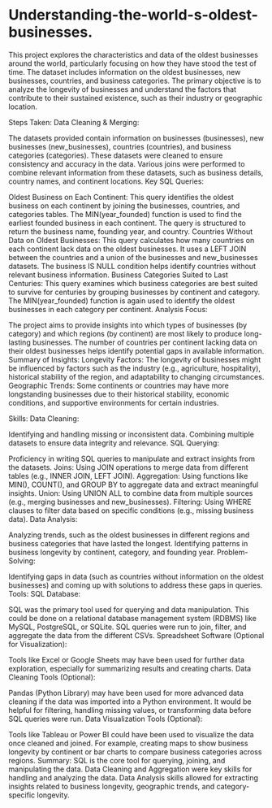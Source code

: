 # Understanding-the-world-s-oldest-businesses.

This project explores the characteristics and data of the oldest businesses around the world, particularly focusing on how they have stood the test of time. The dataset includes information on the oldest businesses, new businesses, countries, and business categories. The primary objective is to analyze the longevity of businesses and understand the factors that contribute to their sustained existence, such as their industry or geographic location.

Steps Taken:
Data Cleaning & Merging:

The datasets provided contain information on businesses (businesses), new businesses (new_businesses), countries (countries), and business categories (categories). These datasets were cleaned to ensure consistency and accuracy in the data.
Various joins were performed to combine relevant information from these datasets, such as business details, country names, and continent locations.
Key SQL Queries:

Oldest Business on Each Continent:
This query identifies the oldest business on each continent by joining the businesses, countries, and categories tables. The MIN(year_founded) function is used to find the earliest founded business in each continent. The query is structured to return the business name, founding year, and country.
Countries Without Data on Oldest Businesses:
This query calculates how many countries on each continent lack data on the oldest businesses. It uses a LEFT JOIN between the countries and a union of the businesses and new_businesses datasets. The business IS NULL condition helps identify countries without relevant business information.
Business Categories Suited to Last Centuries:
This query examines which business categories are best suited to survive for centuries by grouping businesses by continent and category. The MIN(year_founded) function is again used to identify the oldest businesses in each category per continent.
Analysis Focus:

The project aims to provide insights into which types of businesses (by category) and which regions (by continent) are most likely to produce long-lasting businesses.
The number of countries per continent lacking data on their oldest businesses helps identify potential gaps in available information.
Summary of Insights:
Longevity Factors: The longevity of businesses might be influenced by factors such as the industry (e.g., agriculture, hospitality), historical stability of the region, and adaptability to changing circumstances.
Geographic Trends: Some continents or countries may have more longstanding businesses due to their historical stability, economic conditions, and supportive environments for certain industries.


Skills:
Data Cleaning:

Identifying and handling missing or inconsistent data.
Combining multiple datasets to ensure data integrity and relevance.
SQL Querying:

Proficiency in writing SQL queries to manipulate and extract insights from the datasets.
Joins: Using JOIN operations to merge data from different tables (e.g., INNER JOIN, LEFT JOIN).
Aggregation: Using functions like MIN(), COUNT(), and GROUP BY to aggregate data and extract meaningful insights.
Union: Using UNION ALL to combine data from multiple sources (e.g., merging businesses and new_businesses).
Filtering: Using WHERE clauses to filter data based on specific conditions (e.g., missing business data).
Data Analysis:

Analyzing trends, such as the oldest businesses in different regions and business categories that have lasted the longest.
Identifying patterns in business longevity by continent, category, and founding year.
Problem-Solving:

Identifying gaps in data (such as countries without information on the oldest businesses) and coming up with solutions to address these gaps in queries.
Tools:
SQL Database:

SQL was the primary tool used for querying and data manipulation. This could be done on a relational database management system (RDBMS) like MySQL, PostgreSQL, or SQLite.
SQL queries were run to join, filter, and aggregate the data from the different CSVs.
Spreadsheet Software (Optional for Visualization):

Tools like Excel or Google Sheets may have been used for further data exploration, especially for summarizing results and creating charts.
Data Cleaning Tools (Optional):

Pandas (Python Library) may have been used for more advanced data cleaning if the data was imported into a Python environment. It would be helpful for filtering, handling missing values, or transforming data before SQL queries were run.
Data Visualization Tools (Optional):

Tools like Tableau or Power BI could have been used to visualize the data once cleaned and joined. For example, creating maps to show business longevity by continent or bar charts to compare business categories across regions.
Summary:
SQL is the core tool for querying, joining, and manipulating the data.
Data Cleaning and Aggregation were key skills for handling and analyzing the data.
Data Analysis skills allowed for extracting insights related to business longevity, geographic trends, and category-specific longevity.
